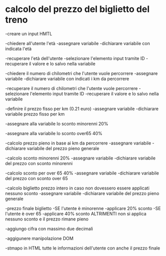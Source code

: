 # calcolo del prezzo del biglietto del treno

-creare un input HMTL 

-chiedere all'utente l'età 
  -assegnare variabile
  -dichiarare variabile con indicata l'età

-recuperare l'età dell'utente 
  -selezionare l'elemento input tramite ID
  -recuperare il valore e lo salvo nella variabile

-chiedere il numero di chilometri che l'utente vuole percorrere
  -assegnare variabile
  -dichiarare variabile con indicati i km da percorrere

-recuperare il numero di chilometri che l'utente vuole percorrere
  -selezionare l'elemento input tramite ID
  -recuperare il valore e lo salvo nella variabile

-definire il prezzo fisso per km (0.21 euro)
  -assegnare variabile
  -dichiarare variabile prezzo fisso per km

-assegnare alla variabile lo sconto minorenni 20%

-assegnare alla variabile lo sconto over65 40%

-calcolo prezzo pieno in base ai km da percorrere
  -assegnare variabile
  -dichiarare variabile del prezzo pieno generale

-calcolo sconto minorenni 20%
  -assegnare variabile
  -dichiarare variabile del prezzo con sconto minorenni

-calcolo sconto per over 65 40%
  -assegnare variabile
  -dichiarare variabile del prezzo con sconto over 65

-calcolo biglietto prezzo intero in caso non dovessero essere applicati nessuno sconto
  -assegnare variabile
  -dichiarare variabile del prezzo pieno generale

-prezzo finale biglietto
  -SE l'utente è minorenne 
    -applicare 20% sconto
  -SE l'utente è over 65 
    -applicare 40% sconto
  ALTRIMENTI 
    non si applica nessuno sconto e il prezzo rimane pieno

-aggiungo cifra con massimo due decimali

-aggigunere manipolazione DOM 

-stmapo in HTML tutte le informazioni dell'utente con anche il prezzo finale




